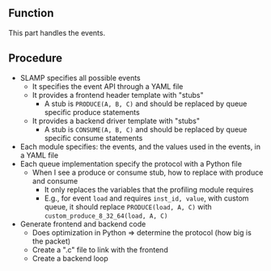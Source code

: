 ## Function

This part handles the events.

## Procedure

- SLAMP specifies all possible events
    - It specifies the event API through a YAML file
    - It provides a frontend header template with "stubs"
        - A stub is `PRODUCE(A, B, C)` and should be replaced by queue specific produce statements
    - It provides a backend driver template with "stubs"
        - A stub is `CONSUME(A, B, C)` and should be replaced by queue specific consume statements
- Each module specifies: the events, and the values used in the events, in a YAML file
- Each queue implementation specify the protocol with a Python file
    - When I see a produce or consume stub, how to replace with produce and consume
        - It only replaces the variables that the profiling module requires
        - E.g., for event `load` and requires `inst_id, value`, with custom queue, it should replace `PRODUCE(load, A, C)` with `custom_produce_8_32_64(load, A, C)`
- Generate frontend and backend code
    - Does optimization in Python => determine the protocol (how big is the packet)
    - Create a ".c" file to link with the frontend
    - Create a backend loop
